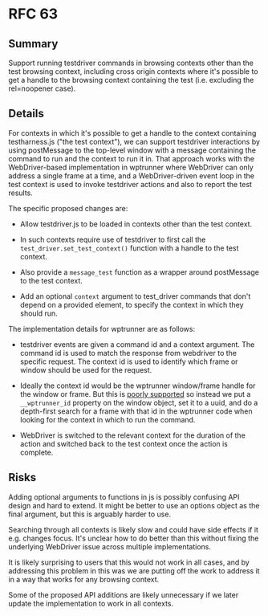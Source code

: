 # RFC 63

## Summary
Support running testdriver commands in browsing contexts other than
the test browsing context, including cross origin contexts where it's
possible to get a handle to the browsing context containing the test
(i.e. excluding the rel=noopener case).

## Details

For contexts in which it's possible to get a handle to the context
containing testharness.js ("the test context"), we can support
testdriver interactions by using postMessage to the top-level window
with a message containing the command to run and the context to run it
in. That approach works with the WebDriver-based implementation in
wptrunner where WebDriver can only address a single frame at a time,
and a WebDriver-driven event loop in the test context is used to
invoke testdriver actions and also to report the test results.

The specific proposed changes are:

* Allow testdriver.js to be loaded in contexts other than the test
  context.

* In such contexts require use of testdriver to first call the
  `test_driver.set_test_context()` function with a handle to the test
  context.

* Also provide a `message_test` function as a wrapper around
  postMessage to the test context.

* Add an optional `context` argument to test_driver commands that
  don't depend on a provided element, to specify the context in which
  they should run.

The implementation details for wptrunner are as follows:

* testdriver events are given a command id and a context argument. The
  command id is used to match the response from webdriver to the
  specific request. The context id is used to identify which frame or
  window should be used for the request.

* Ideally the context id would be the wptrunner window/frame handle
  for the window or frame. But this is
  [poorly supported](https://wpt.fyi/results/webdriver/tests/execute_script/json_serialize_windowproxy.py)
  so instead we put a `__wptrunner_id` property on the window object, 
  set it to a uuid, and do a depth-first search for a frame with that
  id in the wptrunner code when looking for the context in which to 
  run the command.

* WebDriver is switched to the relevant context for the duration of
  the action and switched back to the test context once the action is
  complete.

## Risks

Adding optional arguments to functions in js is possibly confusing API
design and hard to extend. It might be better to use an options object
as the final argument, but this is arguably harder to use.

Searching through all contexts is likely slow and could have side
effects if it e.g. changes focus. It's unclear how to do better than
this without fixing the underlying WebDriver issue across multiple
implementations.

It is likely surprising to users that this would not work in all
cases, and by addressing this problem in this was we are putting off
the work to address it in a way that works for any browsing context.

Some of the proposed API additions are likely unnecessary if we later
update the implementation to work in all contexts.
